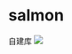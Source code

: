 # salmon
自建库
[![](https://jitpack.io/v/helen-x/JitpackReleaseDemo.svg)](https://jitpack.io/#helen-x/JitpackReleaseDemo)
